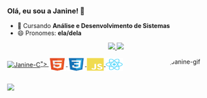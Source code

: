 ### Olá, eu sou a Janine! 👋

- 🌱 Cursando **Análise e Desenvolvimento de Sistemas**
- 😄 Pronomes: **ela/dela**

<div align="center">
  <a href="https://github.com/janineteodoro">
  <img height="160em" src="https://github-readme-stats.vercel.app/api?username=janineteodoro&show_icons=true&theme=onedark&include_all_commits=true&count_private=true"/>
  <img height="160em" src="https://github-readme-stats.vercel.app/api/top-langs/?username=janineteodoro&layout=compact&langs_count=7&theme=onedark"/>
</div>
<div style="display: inline_block"><br>
  <img align="center" alt="Janine-C" height="30" width="40" src="<img src=" "/>">
  <img align="center" alt="Janine-HTML" height="30" width="40" src="https://raw.githubusercontent.com/devicons/devicon/master/icons/html5/html5-original.svg">
  <img align="center" alt="Janine-CSS" height="30" width="40" src="https://raw.githubusercontent.com/devicons/devicon/master/icons/css3/css3-original.svg">
  <img align="center" alt="Janine-Js" height="30" width="40" src="https://raw.githubusercontent.com/devicons/devicon/master/icons/javascript/javascript-plain.svg">
  <img align="center" alt="Janine-React" height="30" width="40" src="https://raw.githubusercontent.com/devicons/devicon/master/icons/react/react-original.svg">
  <img align="right" alt="Janine-gif" height="150" width="140" style="border-radius:50px;" src="https://user-images.githubusercontent.com/113937056/200208030-d94fbf38-bb86-49e6-b082-1666a38a560a.gif">
</div>
  
  ##
 
<div> 
  <a href="https://www.linkedin.com/in/janineteodoro/" target="_blank"><img src="https://img.shields.io/badge/-LinkedIn-%230077B5?style=for-the-badge&logo=linkedin&logoColor=white" target="_blank"></a> 
</div>
